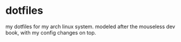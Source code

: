 # dotfiles

my dotfiles for my arch linux system. modeled after the mouseless dev book, with my config changes on top. 

